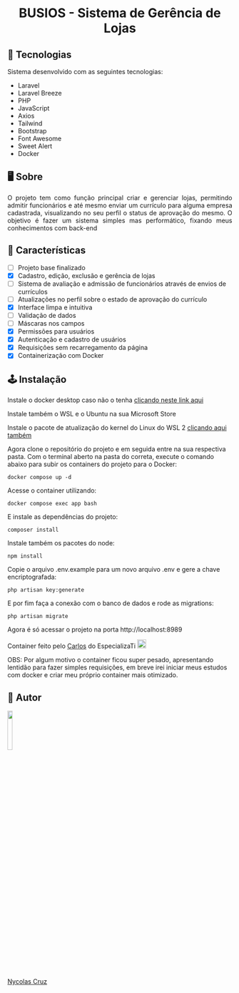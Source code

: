 <h1 align="center">BUSIOS - Sistema de Gerência de Lojas</h1>

## 🚀 Tecnologias

<p>Sistema desenvolvido com as seguintes tecnologias:</p>

- Laravel
- Laravel Breeze
- PHP
- JavaScript
- Axios
- Tailwind
- Bootstrap
- Font Awesome
- Sweet Alert
- Docker

## 🖥️ Sobre

<p align="justify">O projeto tem como função principal criar e gerenciar lojas, permitindo admitir funcionários e até mesmo enviar um currículo para alguma empresa cadastrada, visualizando no seu perfil o status de aprovação do mesmo. O objetivo é fazer um sistema simples mas performático, fixando meus conhecimentos com back-end</p>

## 🔧 Características

- [ ] Projeto base finalizado
- [x] Cadastro, edição, exclusão e gerência de lojas
- [ ] Sistema de avaliação e admissão de funcionários através de envios de currículos
- [ ] Atualizações no perfil sobre o estado de aprovação do currículo
- [x] Interface limpa e intuitiva
- [ ] Validação de dados
- [ ] Máscaras nos campos
- [x] Permissões para usuários
- [x] Autenticação e cadastro de usuários
- [x] Requisições sem recarregamento da página
- [X] Containerização com Docker

## 🕹️ Instalação

Instale o docker desktop caso não o tenha <a href="https://desktop.docker.com/win/main/amd64/Docker%20Desktop%20Installer.exe?utm_source=docker&utm_medium=webreferral&utm_campaign=dd-smartbutton&utm_location=header">clicando neste link aqui</a>

Instale também o WSL e o Ubuntu na sua Microsoft Store

Instale o pacote de atualização do kernel do Linux do WSL 2 <a href="https://wslstorestorage.blob.core.windows.net/wslblob/wsl_update_x64.msi">clicando aqui também</a>

Agora clone o repositório do projeto e em seguida entre na sua respectiva pasta. Com o terminal aberto na pasta do correta, execute o comando abaixo para subir os containers do projeto para o Docker:
````
docker compose up -d
````

Acesse o container utilizando:
````
docker compose exec app bash
````

E instale as dependências do projeto:
````
composer install
````

Instale também os pacotes do node:
````
npm install
````

Copie o arquivo .env.example para um novo arquivo .env e gere a chave encriptografada:
````
php artisan key:generate
````

E por fim faça a conexão com o banco de dados e rode as migrations:
````
php artisan migrate
````

Agora é só acessar o projeto na porta http://localhost:8989

Container feito pelo <a href="https://github.com/carlosfgti">Carlos</a> do EspecializaTi <img src="https://raw.githubusercontent.com/Tarikul-Islam-Anik/Microsoft-Teams-Animated-Emojis/master/Emojis/Smilies/Purple%20Heart.png" alt="PO" width="20" height="20" />

OBS: Por algum motivo o container ficou super pesado, apresentando lentidão para fazer simples requisições, em breve irei iniciar meus estudos com docker e criar meu próprio container mais otimizado.

## 🐧 Autor

<a href="https://github.com/NycolasCruz">
    <img src="https://github.com/NycolasCruz.png"  width="15%">
    <p>Nycolas Cruz</p>
</a>
